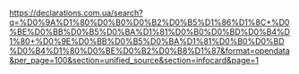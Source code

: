 https://declarations.com.ua/search?q=%D0%9A%D1%80%D0%B0%D0%B2%D0%B5%D1%86%D1%8C+%D0%BE%D0%BB%D0%B5%D0%BA%D1%81%D0%B0%D0%BD%D0%B4%D1%80+%D0%9E%D0%BB%D0%B5%D0%BA%D1%81%D0%B0%D0%BD%D0%B4%D1%80%D0%BE%D0%B2%D0%B8%D1%87&format=opendata&per_page=100&section=unified_source&section=infocard&page=1
